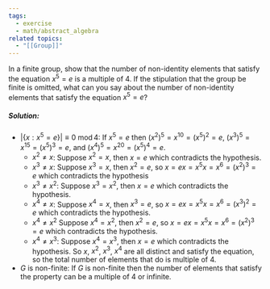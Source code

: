 ```yaml
---
tags:
  - exercise
  - math/abstract_algebra
related topics:
  - "[[Group]]"
---
```

In a finite group, show that the number of non-identity elements that satisfy the equation $x^5 = e$ is a multiple of $4$. If the stipulation that the group be finite is omitted, what can you say about the number of non-identity elements that satisfy the equation $x^5 = e$?
##### Solution:
- $|\{x: x^5 = e\}|\equiv 0\ \operatorname{mod} 4$:
	If $x^5=e$ then $(x^2)^5=x^{10}=(x^5)^2=e$, $(x^3)^5=x^{15}=(x^5)^3=e$, and $(x^4)^5=x^{20}=(x^5)^4=e$.
	- $x^2 \neq x$:
		Suppose $x^2=x$, then $x=e$ which contradicts the hypothesis.
	- $x^3 \neq x$:
		Suppose $x^3=x$, then $x^2=e$, so $x=e x=x^5 x=x^6=(x^2)^3=e$ which contradicts the hypothesis
	- $x^3\neq x^2$:
		Suppose $x^3=x^2$, then $x=e$ which contradicts the hypothesis.
	- $x^4\neq x$:
		Suppose $x^4 = x$, then $x^3=e$, so $x=ex=x^5 x=x^6=(x^3)^2=e$ which contradicts the hypothesis.
	- $x^4\neq x^2$
		Suppose $x^4=x^2$, then $x^2=e$, so $x=ex=x^5 x=x^6=(x^2)^3=e$ which contradicts the hypothesis.
	- $x^4 \neq x^3$:
		Suppose $x^4=x^3$, then $x=e$ which contradicts the hypothesis.
	So $x$, $x^2$, $x^3$, $x^4$ are all distinct and satisfy the equation, so the total number of elements that do is multiple of $4$.
- $G$ is non-finite:
	If $G$ is non-finite then the number of elements that satisfy the property can be a multiple of $4$ or infinite.